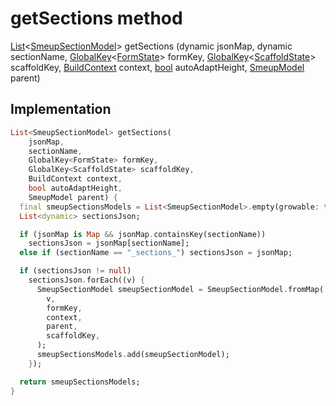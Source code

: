 


# getSections method








[List](https://api.flutter.dev/flutter/dart-core/List-class.html)&lt;[SmeupSectionModel](../../smeup_models_widgets_smeup_section_model/SmeupSectionModel-class.md)> getSections
(dynamic jsonMap, dynamic sectionName, [GlobalKey](https://api.flutter.dev/flutter/widgets/GlobalKey-class.html)&lt;[FormState](https://api.flutter.dev/flutter/widgets/FormState-class.html)> formKey, [GlobalKey](https://api.flutter.dev/flutter/widgets/GlobalKey-class.html)&lt;[ScaffoldState](https://api.flutter.dev/flutter/material/ScaffoldState-class.html)> scaffoldKey, [BuildContext](https://api.flutter.dev/flutter/widgets/BuildContext-class.html) context, [bool](https://api.flutter.dev/flutter/dart-core/bool-class.html) autoAdaptHeight, [SmeupModel](../../smeup_models_widgets_smeup_model/SmeupModel-class.md) parent)








## Implementation

```dart
List<SmeupSectionModel> getSections(
    jsonMap,
    sectionName,
    GlobalKey<FormState> formKey,
    GlobalKey<ScaffoldState> scaffoldKey,
    BuildContext context,
    bool autoAdaptHeight,
    SmeupModel parent) {
  final smeupSectionsModels = List<SmeupSectionModel>.empty(growable: true);
  List<dynamic> sectionsJson;

  if (jsonMap is Map && jsonMap.containsKey(sectionName))
    sectionsJson = jsonMap[sectionName];
  else if (sectionName == "_sections_") sectionsJson = jsonMap;

  if (sectionsJson != null)
    sectionsJson.forEach((v) {
      SmeupSectionModel smeupSectionModel = SmeupSectionModel.fromMap(
        v,
        formKey,
        context,
        parent,
        scaffoldKey,
      );
      smeupSectionsModels.add(smeupSectionModel);
    });

  return smeupSectionsModels;
}
```







